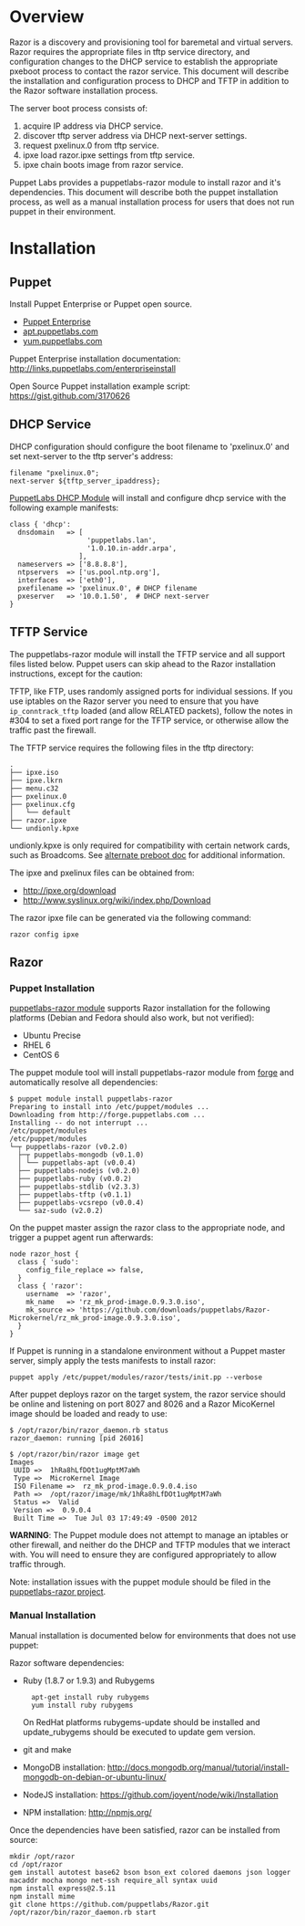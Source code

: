 # Overview

Razor is a discovery and provisioning tool for baremetal and virtual servers. Razor requires the appropriate files in tftp service directory, and configuration changes to the DHCP service to establish the appropriate pxeboot process to contact the razor service. This document will describe the installation and configuration process to DHCP and TFTP in addition to the Razor software installation process.

The server boot process consists of:

1. acquire IP address via DHCP service.
2. discover tftp server address via DHCP next-server settings.
3. request pxelinux.0 from tftp service.
4. ipxe load razor.ipxe settings from tftp service.
5. ipxe chain boots image from razor service.

Puppet Labs provides a puppetlabs-razor module to install razor and it's dependencies. This document will describe both the puppet installation process, as well as a manual installation process for users that does not run puppet in their environment.

# Installation

## Puppet
Install Puppet Enterprise or Puppet open source.

* [Puppet Enterprise](http://info.puppetlabs.com/download-pe.html)
* [apt.puppetlabs.com](http://apt.puppetlabs.com)
* [yum.puppetlabs.com](http://yum.puppetlabs.com)

Puppet Enterprise installation documentation: http://links.puppetlabs.com/enterpriseinstall

Open Source Puppet installation example script: https://gist.github.com/3170626

## DHCP Service

DHCP configuration should configure the boot filename to 'pxelinux.0' and set next-server to the tftp server's address:

    filename "pxelinux.0";
    next-server ${tftp_server_ipaddress};

[PuppetLabs DHCP Module](https://github.com/puppetlabs/puppetlabs-dhcp) will install and configure dhcp service with the following example manifests:

    class { 'dhcp':
      dnsdomain   => [
                       'puppetlabs.lan',
                       '1.0.10.in-addr.arpa',
                     ],
      nameservers => ['8.8.8.8'],
      ntpservers  => ['us.pool.ntp.org'],
      interfaces  => ['eth0'],
      pxefilename => 'pxelinux.0', # DHCP filename
      pxeserver   => '10.0.1.50',  # DHCP next-server
    }

## TFTP Service

The puppetlabs-razor module will install the TFTP service and all support files listed below. Puppet users can skip ahead to the Razor installation instructions, except for the caution:

TFTP, like FTP, uses randomly assigned ports for individual sessions.  If you use iptables on the Razor server you need to ensure that you have `ip_conntrack_tftp` loaded (and allow RELATED packets), follow the notes in #304 to set a fixed port range for the TFTP service, or otherwise allow the traffic past the firewall.

The TFTP service requires the following files in the tftp directory:

    .
    ├── ipxe.iso
    ├── ipxe.lkrn
    ├── menu.c32
    ├── pxelinux.0
    ├── pxelinux.cfg
    │   └── default
    ├── razor.ipxe
    └── undionly.kpxe

undionly.kpxe is only required for compatibility with certain network cards, such as Broadcoms. See [alternate preboot doc](https://github.com/puppetlabs/Razor/wiki/Alternate-Pre-boot-Options-for-Compatibility) for additional information.

The ipxe and pxelinux files can be obtained from:

* http://ipxe.org/download
* http://www.syslinux.org/wiki/index.php/Download

The razor ipxe file can be generated via the following command:

    razor config ipxe

## Razor

### Puppet Installation

[puppetlabs-razor module](https://github.com/puppetlabs/puppetlabs-razor) supports Razor installation for the following platforms (Debian and Fedora should also work, but not verified):

* Ubuntu Precise
* RHEL 6
* CentOS 6

The puppet module tool will install puppetlabs-razor module from [forge](forge.puppetlabs.com) and automatically resolve all dependencies:

    $ puppet module install puppetlabs-razor
    Preparing to install into /etc/puppet/modules ...
    Downloading from http://forge.puppetlabs.com ...
    Installing -- do not interrupt ...
    /etc/puppet/modules
    /etc/puppet/modules
    └─┬ puppetlabs-razor (v0.2.0)
      ├─┬ puppetlabs-mongodb (v0.1.0)
      │ └── puppetlabs-apt (v0.0.4)
      ├── puppetlabs-nodejs (v0.2.0)
      ├── puppetlabs-ruby (v0.0.2)
      ├── puppetlabs-stdlib (v2.3.3)
      ├── puppetlabs-tftp (v0.1.1)
      ├── puppetlabs-vcsrepo (v0.0.4)
      └── saz-sudo (v2.0.2)

On the puppet master assign the razor class to the appropriate node, and trigger a puppet agent run afterwards:

    node razor_host {
      class { 'sudo':
        config_file_replace => false,
      }      
      class { 'razor':
        username  => 'razor',
        mk_name   => 'rz_mk_prod-image.0.9.3.0.iso',
        mk_source => 'https://github.com/downloads/puppetlabs/Razor-Microkernel/rz_mk_prod-image.0.9.3.0.iso',
      }
    }

If Puppet is running in a standalone environment without a Puppet master server, simply apply the tests manifests to install razor:

    puppet apply /etc/puppet/modules/razor/tests/init.pp --verbose

After puppet deploys razor on the target system, the razor service should be online and listening on port 8027 and 8026 and a Razor MicoKernel image should be loaded and ready to use:

    $ /opt/razor/bin/razor_daemon.rb status
    razor_daemon: running [pid 26016]

    $ /opt/razor/bin/razor image get
    Images
     UUID =>  1hRa8hLfDOt1ugMptM7aWh
     Type =>  MicroKernel Image
     ISO Filename =>  rz_mk_prod-image.0.9.0.4.iso
     Path =>  /opt/razor/image/mk/1hRa8hLfDOt1ugMptM7aWh
     Status =>  Valid
     Version =>  0.9.0.4
     Built Time =>  Tue Jul 03 17:49:49 -0500 2012

**WARNING**: The Puppet module does not attempt to manage an iptables or other firewall, and neither do the DHCP and TFTP modules that we interact with.  You will need to ensure they are configured appropriately to allow traffic through.

Note: installation issues with the puppet module should be filed in the [puppetlabs-razor project](https://github.com/puppetlabs/puppetlabs-razor/issues).

### Manual Installation

Manual installation is documented below for environments that does not use puppet:

Razor software dependencies:

* Ruby (1.8.7 or 1.9.3) and Rubygems

        apt-get install ruby rubygems
        yum install ruby rubygems

    On RedHat platforms rubygems-update should be installed and update_rubygems should be executed to update gem version.
* git and make
* MongoDB installation: http://docs.mongodb.org/manual/tutorial/install-mongodb-on-debian-or-ubuntu-linux/
* NodeJS installation: https://github.com/joyent/node/wiki/Installation
* NPM installation: http://npmjs.org/

Once the dependencies have been satisfied, razor can be installed from source:

    mkdir /opt/razor
    cd /opt/razor
    gem install autotest base62 bson bson_ext colored daemons json logger macaddr mocha mongo net-ssh require_all syntax uuid
    npm install express@2.5.11
    npm install mime
    git clone https://github.com/puppetlabs/Razor.git
    /opt/razor/bin/razor_daemon.rb start